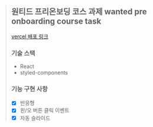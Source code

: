 > ## 원티드 프리온보딩 코스 과제 wanted pre onboarding course task
> [vercel 배포 링크](https://wanted-pre-onboarding-seoyoungpark.vercel.app/)
>
> ### 기술 스택
> - React
> - styled-components
> ### 기능 구현 사항
> - [x] 반응형 
> - [x] 왼/오 버튼 클릭 이벤트
> - [x] 자동 슬라이드 

